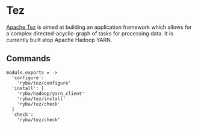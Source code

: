 
# Tez

[Apache Tez][tez] is aimed at building an application framework which allows for
a complex directed-acyclic-graph of tasks for processing data. It is currently
built atop Apache Hadoop YARN.

## Commands
    
    module.exports = ->
      'configure':
        'ryba/tez/configure'
      'install': [
        'ryba/hadoop/yarn_client'
        'ryba/tez/install'
        'ryba/tez/check'
      ]
      'check':
        'ryba/tez/check'
    
[tez]: http://tez.apache.org/
[instructions]: (http://docs.hortonworks.com/HDPDocuments/HDP2/HDP-2.2.0/HDP_Man_Install_v22/index.html#Item1.8.4)
